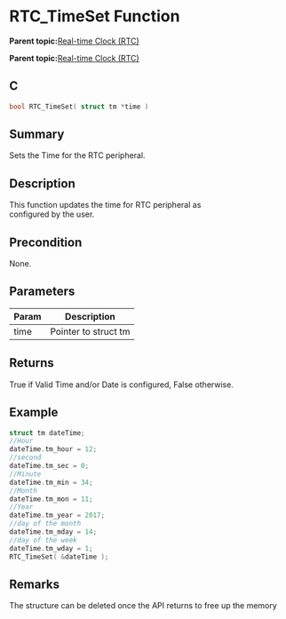 # RTC\_TimeSet Function

**Parent topic:**[Real-time Clock \(RTC\)](GUID-86211A91-DA87-4BCB-9088-7A54971C4325.md)

**Parent topic:**[Real-time Clock \(RTC\)](GUID-B5657E72-3DDB-4D39-94DC-B9B64B89C2DE.md)

## C

```c
bool RTC_TimeSet( struct tm *time )
```

## Summary

Sets the Time for the RTC peripheral.

## Description

This function updates the time for RTC peripheral as<br />configured by the user.

## Precondition

None.

## Parameters

|Param|Description|
|-----|-----------|
|time|Pointer to struct tm|

## Returns

True if Valid Time and/or Date is configured, False otherwise.

## Example

```c
struct tm dateTime;
//Hour
dateTime.tm_hour = 12;
//second
dateTime.tm_sec = 0;
//Minute
dateTime.tm_min = 34;
//Month
dateTime.tm_mon = 11;
//Year
dateTime.tm_year = 2017;
//day of the month
dateTime.tm_mday = 14;
//day of the week
dateTime.tm_wday = 1;
RTC_TimeSet( &dateTime );
```

## Remarks

The structure can be deleted once the API returns to free up the memory

